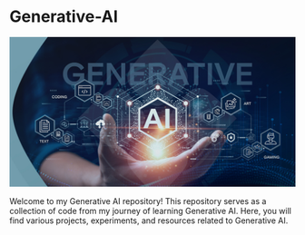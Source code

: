 # Generative-AI

![](README.jpg)

Welcome to my Generative AI repository! This repository serves as a collection of code from my journey of learning Generative AI. Here, you will find various projects, experiments, and resources related to Generative AI.
